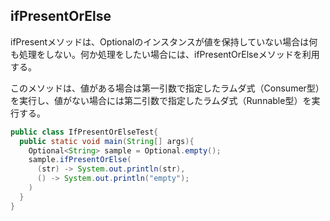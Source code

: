 ## ifPresentOrElse

ifPresentメソッドは、Optionalのインスタンスが値を保持していない場合は何も処理をしない。何か処理をしたい場合には、ifPresentOrElseメソッドを利用する。

このメソッドは、値がある場合は第一引数で指定したラムダ式（Consumer型）を実行し、値がない場合には第二引数で指定したラムダ式（Runnable型）を実行する。

```Java
public class IfPresentOrElseTest{
  public static void main(String[] args){
    Optional<String> sample = Optional.empty();
    sample.ifPresentOrElse(
      (str) -> System.out.println(str),
      () -> System.out.println("empty");
    )
  }
}
```
